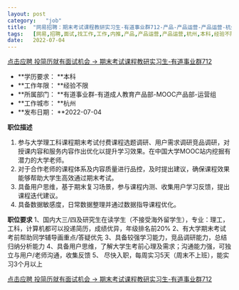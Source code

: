 ```yaml
---
layout:	post
category:	"job"
title:	"网易招聘：期末考试课程教研实习生-有道事业群712-产品-产品运营-产品运营-杭州本科经验不限"
tags:	[网易,招聘,面试,找工作,工作,内推,产品,产品运营,产品运营,杭州,本科,经验不限]
date:	2022-07-04
---
```


[点击应聘 投简历就有面试机会 -> 期末考试课程教研实习生-有道事业群712](http://mobile.bole.netease.com/bole/boleDetail?id=41289&employeeId=346f03c3cda5f04c&key=all)



- **学历要求： **本科
- **工作年限： **经验不限
- **所属部门： **有道事业群-有道成人教育产品部-MOOC产品部-运营组
- **工作城市： **杭州
- **发布日期： **2022-07-04



**职位描述**
1. 参与大学理工科课程期末考试付费课程选题调研、用户需求调研竞品调研，对授课内容和服务内容作出优化以提升学习效果。在中国大学MOOC站内挖掘有潜力的大学老师。
2. 对于合作老师的课程体系及内容质量进行品控，及时提出建议，确保课程效果能够帮助大学生高效通过期末考试。
3. 具备用户思维，基于期末复习场景，参与课程内测、收集用户学习反馈，提出课程迭代建议。
4. 具备数据敏感度，日常数据整理并通过数据指导课程优化。 



**职位要求**
1、国内大三/四及研究生在读学生（不接受海外留学生），专业：理工，工科，计算机都可以投递简历，成绩优异，年级排名前20%
2、有大学期末考试考前帮助同学辅导画重点/答疑优先
3、具备较强学习能力，竞品调研能力，总结归纳分析能力
4、具备用户思维，了解大学生考前心理及需求；沟通能力强，可独立与用户/老师沟通，收集反馈
5、 尽快入职，每周实习5天（周末不上班），能实习3个月以上




[点击应聘 投简历就有面试机会 -> 期末考试课程教研实习生-有道事业群712](http://mobile.bole.netease.com/bole/boleDetail?id=41289&employeeId=346f03c3cda5f04c&key=all)